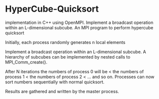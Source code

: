 # HyperCube-Quicksort
implementation in C++ using OpenMPI. Implement a broadcast operation within an L-dimensional subcube. 
An MPI program to perform hypercube quicksort

Initially, each process randomly generates n local elements

Implement a broadcast operation within an L-dimensional subcube. A hierarchy of subcubes can be
implemented by nested calls to MPI_Comm_create().

After N iterations the numbers of process 0 will be < the numbers of process 1 < the numbers of process 2 < ... and so on. Processes can now sort numbers sequentially with normal quicksort.

Results are gathered and written by the master process.
